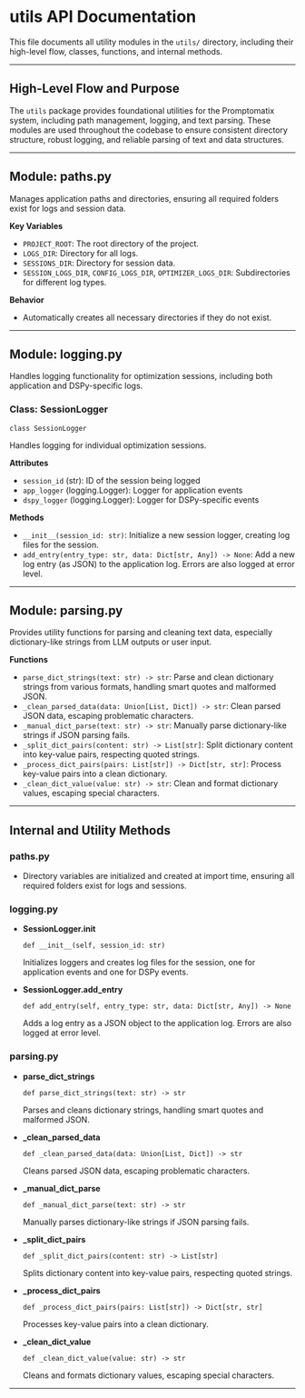 # utils API Documentation

This file documents all utility modules in the `utils/` directory, including their high-level flow, classes, functions, and internal methods.

---

## High-Level Flow and Purpose

The `utils` package provides foundational utilities for the Promptomatix system, including path management, logging, and text parsing. These modules are used throughout the codebase to ensure consistent directory structure, robust logging, and reliable parsing of text and data structures.

---

## Module: paths.py

Manages application paths and directories, ensuring all required folders exist for logs and session data.

**Key Variables**
- `PROJECT_ROOT`: The root directory of the project.
- `LOGS_DIR`: Directory for all logs.
- `SESSIONS_DIR`: Directory for session data.
- `SESSION_LOGS_DIR`, `CONFIG_LOGS_DIR`, `OPTIMIZER_LOGS_DIR`: Subdirectories for different log types.

**Behavior**
- Automatically creates all necessary directories if they do not exist.

---

## Module: logging.py

Handles logging functionality for optimization sessions, including both application and DSPy-specific logs.

### Class: SessionLogger

```
class SessionLogger
```
Handles logging for individual optimization sessions.

**Attributes**
- `session_id` (str): ID of the session being logged
- `app_logger` (logging.Logger): Logger for application events
- `dspy_logger` (logging.Logger): Logger for DSPy-specific events

**Methods**
- `__init__(session_id: str)`: Initialize a new session logger, creating log files for the session.
- `add_entry(entry_type: str, data: Dict[str, Any]) -> None`: Add a new log entry (as JSON) to the application log. Errors are also logged at error level.

---

## Module: parsing.py

Provides utility functions for parsing and cleaning text data, especially dictionary-like strings from LLM outputs or user input.

**Functions**
- `parse_dict_strings(text: str) -> str`: Parse and clean dictionary strings from various formats, handling smart quotes and malformed JSON.
- `_clean_parsed_data(data: Union[List, Dict]) -> str`: Clean parsed JSON data, escaping problematic characters.
- `_manual_dict_parse(text: str) -> str`: Manually parse dictionary-like strings if JSON parsing fails.
- `_split_dict_pairs(content: str) -> List[str]`: Split dictionary content into key-value pairs, respecting quoted strings.
- `_process_dict_pairs(pairs: List[str]) -> Dict[str, str]`: Process key-value pairs into a clean dictionary.
- `_clean_dict_value(value: str) -> str`: Clean and format dictionary values, escaping special characters.

---

## Internal and Utility Methods

### paths.py
- Directory variables are initialized and created at import time, ensuring all required folders exist for logs and sessions.

### logging.py
- **SessionLogger.__init__**
  ```
  def __init__(self, session_id: str)
  ```
  Initializes loggers and creates log files for the session, one for application events and one for DSPy events.

- **SessionLogger.add_entry**
  ```
  def add_entry(self, entry_type: str, data: Dict[str, Any]) -> None
  ```
  Adds a log entry as a JSON object to the application log. Errors are also logged at error level.

### parsing.py
- **parse_dict_strings**
  ```
  def parse_dict_strings(text: str) -> str
  ```
  Parses and cleans dictionary strings, handling smart quotes and malformed JSON.

- **_clean_parsed_data**
  ```
  def _clean_parsed_data(data: Union[List, Dict]) -> str
  ```
  Cleans parsed JSON data, escaping problematic characters.

- **_manual_dict_parse**
  ```
  def _manual_dict_parse(text: str) -> str
  ```
  Manually parses dictionary-like strings if JSON parsing fails.

- **_split_dict_pairs**
  ```
  def _split_dict_pairs(content: str) -> List[str]
  ```
  Splits dictionary content into key-value pairs, respecting quoted strings.

- **_process_dict_pairs**
  ```
  def _process_dict_pairs(pairs: List[str]) -> Dict[str, str]
  ```
  Processes key-value pairs into a clean dictionary.

- **_clean_dict_value**
  ```
  def _clean_dict_value(value: str) -> str
  ```
  Cleans and formats dictionary values, escaping special characters.

--- 